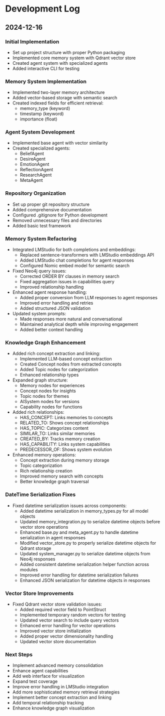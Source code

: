 # Development Log

## 2024-12-16

### Initial Implementation
- Set up project structure with proper Python packaging
- Implemented core memory system with Qdrant vector store
- Created agent system with specialized agents
- Added interactive CLI for testing

### Memory System Implementation
- Implemented two-layer memory architecture
- Added vector-based storage with semantic search
- Created indexed fields for efficient retrieval:
  - memory_type (keyword)
  - timestamp (keyword)
  - importance (float)

### Agent System Development
- Implemented base agent with vector similarity
- Created specialized agents:
  - BeliefAgent
  - DesireAgent
  - EmotionAgent
  - ReflectionAgent
  - ResearchAgent
  - MetaAgent

### Repository Organization
- Set up proper git repository structure
- Added comprehensive documentation
- Configured .gitignore for Python development
- Removed unnecessary files and directories
- Added basic test framework

### Memory System Refactoring
- Integrated LMStudio for both completions and embeddings:
  - Replaced sentence-transformers with LMStudio embeddings API
  - Added LMStudio chat completions for agent responses
  - Configured Nomic embed model for semantic search
- Fixed Neo4j query issues:
  - Corrected ORDER BY clauses in memory search
  - Fixed aggregation issues in capabilities query
  - Improved relationship handling
- Enhanced agent response handling:
  - Added proper conversion from LLM responses to agent responses
  - Improved error handling and retries
  - Added structured JSON validation
- Updated system prompts:
  - Made responses more natural and conversational
  - Maintained analytical depth while improving engagement
  - Added better context handling

### Knowledge Graph Enhancement
- Added rich concept extraction and linking:
  - Implemented LLM-based concept extraction
  - Created Concept nodes from extracted concepts
  - Added Topic nodes for categorization
  - Enhanced relationship types
- Expanded graph structure:
  - Memory nodes for experiences
  - Concept nodes for insights
  - Topic nodes for themes
  - AISystem nodes for versions
  - Capability nodes for functions
- Added rich relationships:
  - HAS_CONCEPT: Links memories to concepts
  - RELATED_TO: Shows concept relationships
  - HAS_TOPIC: Categorizes content
  - SIMILAR_TO: Links similar memories
  - CREATED_BY: Tracks memory creation
  - HAS_CAPABILITY: Links system capabilities
  - PREDECESSOR_OF: Shows system evolution
- Enhanced memory operations:
  - Concept extraction during memory storage
  - Topic categorization
  - Rich relationship creation
  - Improved memory search with concepts
  - Better knowledge graph traversal

### DateTime Serialization Fixes
- Fixed datetime serialization issues across components:
  - Added datetime serialization in memory_types.py for all model objects
  - Updated memory_integration.py to serialize datetime objects before vector store operations
  - Enhanced base.py and meta_agent.py to handle datetime serialization in agent responses
  - Modified vector_store.py to properly serialize datetime objects for Qdrant storage
  - Updated system_manager.py to serialize datetime objects from Neo4j responses
  - Added consistent datetime serialization helper function across modules
  - Improved error handling for datetime serialization failures
  - Enhanced JSON serialization for datetime objects in responses

### Vector Store Improvements
- Fixed Qdrant vector store validation issues:
  - Added required vector field to PointStruct
  - Implemented temporary random vectors for testing
  - Updated vector search to include query vectors
  - Enhanced error handling for vector operations
  - Improved vector store initialization
  - Added proper vector dimensionality handling
  - Updated vector store documentation

### Next Steps
- Implement advanced memory consolidation
- Enhance agent capabilities
- Add web interface for visualization
- Expand test coverage
- Improve error handling in LMStudio integration
- Add more sophisticated memory retrieval strategies
- Implement better concept extraction and linking
- Add temporal relationship tracking
- Enhance knowledge graph visualization
